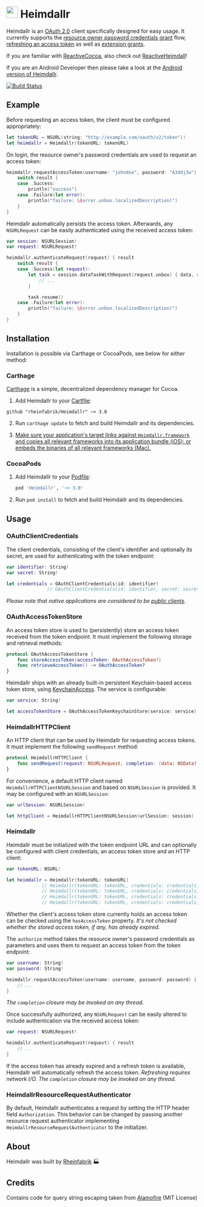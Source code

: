 # <img src="https://cloud.githubusercontent.com/assets/460060/8159821/b8bfeb32-136a-11e5-83ed-83b7fe01df3a.jpg" width="30" height="30"> Heimdallr

Heimdallr is an [OAuth 2.0](https://tools.ietf.org/html/rfc6749) client specifically designed for easy usage. It currently supports the [resource owner password credentials grant](https://tools.ietf.org/html/rfc6749#section-4.3) flow, [refreshing an access token](https://tools.ietf.org/html/rfc6749#section-6) as well as [extension grants](https://tools.ietf.org/html/rfc6749#section-4.5).

If you are familiar with [ReactiveCocoa](https://github.com/ReactiveCocoa/ReactiveCocoa), also check out [ReactiveHeimdall](https://github.com/rheinfabrik/ReactiveHeimdall)!

If you are an Android Developer then please take a look at the [Android version of Heimdallr](https://github.com/rheinfabrik/Heimdall.droid).

[![Build Status](https://circleci.com/gh/rheinfabrik/Heimdallr.svg?style=shield&circle-token=06d0c39133fae3dd9b649c116776c7f882885f1f)](https://circleci.com/gh/rheinfabrik/Heimdallr)

## Example

Before requesting an access token, the client must be configured appropriately:

```swift
let tokenURL = NSURL(string: "http://example.com/oauth/v2/token")!
let heimdallr = Heimdallr(tokenURL: tokenURL)
```

On login, the resource owner's password credentials are used to request an access token:

```swift
heimdallr.requestAccessToken(username: "johndoe", password: "A3ddj3w") { result in
    switch result {
    case .Success:
        println("success")
    case .Failure(let error):
        println("failure: \(error.unbox.localizedDescription)")
    }
}
```

Heimdallr automatically persists the access token. Afterwards, any `NSURLRequest` can be easily authenticated using the received access token:

```swift
var session: NSURLSession!
var request: NSURLRequest!

heimdallr.authenticateRequest(request) { result
    switch result {
    case .Success(let request):
        let task = session.dataTaskWithRequest(request.unbox) { data, response, error in
            // ...
        }

        task.resume()
    case .Failure(let error):
        println("failure: \(error.unbox.localizedDescription)")
    }
}
```

## Installation

Installation is possible via Carthage or CocoaPods, see below for either method:

### Carthage

[Carthage](https://github.com/Carthage/Carthage) is a simple, decentralized dependency manager for Cocoa.

1. Add Heimdallr to your [Cartfile](https://github.com/Carthage/Carthage/blob/master/Documentation/Artifacts.md#cartfile):

  ```
  github "rheinfabrik/Heimdallr" ~> 3.0
  ```

2. Run `carthage update` to fetch and build Heimdallr and its dependencies.

3. [Make sure your application's target links against `Heimdallr.framework` and copies all relevant frameworks into its application bundle (iOS); or embeds the binaries of all relevant frameworks (Mac).](https://github.com/carthage/carthage#getting-started)

### CocoaPods

1. Add Heimdallr to your [Podfile](https://guides.cocoapods.org/syntax/podfile.html):

   ```ruby
   pod 'Heimdallr', '~> 3.0'
   ```

2.  Run `pod install` to fetch and build Heimdallr and its dependencies.

## Usage

### OAuthClientCredentials

The client credentials, consisting of the client's identifier and optionally its secret, are used for authenticating with the token endpoint:

```swift
var identifier: String!
var secret: String!

let credentials = OAuthClientCredentials(id: identifier)
               // OAuthClientCredentials(id: identifier, secret: secret)
```

*Please note that native applications are considered to be [public clients](https://tools.ietf.org/html/rfc6749#section-2.1).*

### OAuthAccessTokenStore

An access token store is used to (persistently) store an access token received from the token endpoint. It must implement the following storage and retrieval methods:

```swift
protocol OAuthAccessTokenStore {
    func storeAccessToken(accessToken: OAuthAccessToken?)
    func retrieveAccessToken() -> OAuthAccessToken?
}
```

Heimdallr ships with an already built-in persistent Keychain-based access token store, using [KeychainAccess](https://github.com/kishikawakatsumi/KeychainAccess). The service is configurable:

```swift
var service: String!

let accessTokenStore = OAuthAccessTokenKeychainStore(service: service)
```

### HeimdallrHTTPClient

An HTTP client that can be used by Heimdallr for requesting access tokens. It must implement the following `sendRequest` method:

```swift
protocol HeimdallrHTTPClient {
    func sendRequest(request: NSURLRequest, completion: (data: NSData!, response: NSURLResponse!, error: NSError?) -> ())
}
```

For convenience, a default HTTP client named `HeimdallrHTTPClientNSURLSession` and based on `NSURLSession` is provided. It may be configured with an `NSURLSession`:

```swift
var urlSession: NSURLSession!

let httpClient = HeimdallrHTTPClientNSURLSession(urlSession: session)
```

### Heimdallr

Heimdallr must be initialized with the token endpoint URL and can optionally be configured with client credentials, an access token store and an HTTP client:

```swift
var tokenURL: NSURL!

let heimdallr = Heimdallr(tokenURL: tokenURL)
             // Heimdallr(tokenURL: tokenURL, credentials: credentials)
             // Heimdallr(tokenURL: tokenURL, credentials: credentials, accessTokenStore: accessTokenStore)
             // Heimdallr(tokenURL: tokenURL, credentials: credentials, accessTokenStore: accessTokenStore, httpClient: httpClient)
             // Heimdallr(tokenURL: tokenURL, credentials: credentials, accessTokenStore: accessTokenStore, httpClient: httpClient, resourceRequestAuthenticator: resourceRequestAuthenticator)
```

Whether the client's access token store currently holds an access token can be checked using the `hasAccessToken` property. *It's not checked whether the stored access token, if any, has already expired.*

The `authorize` method takes the resource owner's password credentials as parameters and uses them to request an access token from the token endpoint:

```swift
var username: String!
var password: String!

heimdallr.requestAccessToken(username: username, password: password) { result in
    // ...
}
```

*The `completion` closure may be invoked on any thread.*

Once successfully authorized, any `NSURLRequest` can be easily altered to include authentication via the received access token:

```swift
var request: NSURLRequest!

heimdallr.authenticateRequest(request) { result
    // ...
}
```

If the access token has already expired and a refresh token is available, Heimdallr will automatically refresh the access token. *Refreshing requires network I/O.* *The `completion` closure may be invoked on any thread.*

### HeimdallrResourceRequestAuthenticator

By default, Heimdallr authenticates a request by setting the HTTP header field `Authorization`. This behavior can be changed by passing another resource request authenticator implementing `HeimdallrResourceRequestAuthenticator` to the initializer.

## About

Heimdallr was built by [Rheinfabrik](http://www.rheinfabrik.de) 🏭

## Credits

Contains code for query string escaping taken from [Alamofire](https://github.com/Alamofire/Alamofire/) (MIT License)
